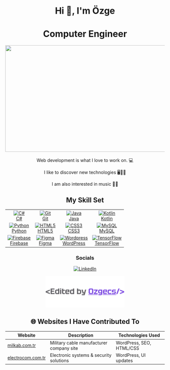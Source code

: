 <h1 align="center">Hi 👋, I'm Özge</h1>

<h1 align="center">Computer Engineer</h1>

<p align="center">
  <img src="https://github.com/Ozgecs/Ozgecs/assets/82881652/8cae8ac7-e2ab-4551-8c3c-0430afc6a57b" width="600" height="337">
</p>

<div align="center">

Web development is what I love to work on. 💻  
  

I like to discover new technologies 🖥️🕵️‍♂️  
  

I am also interested in music 🎸🎤 

  
<h2 align="center">My Skill Set</h2>

<table align="center">
  <tr>
    <td align="center">
      <a href="https://docs.microsoft.com/en-us/dotnet/csharp/" target="_blank" rel="noreferrer">
        <img src="https://raw.githubusercontent.com/danielcranney/readme-generator/main/public/icons/skills/csharp-colored.svg" width="36" height="36" alt="C#" />
        <br/>C#
      </a>
    </td>
    <td align="center">
      <a href="https://git-scm.com/" target="_blank" rel="noreferrer">
        <img src="https://raw.githubusercontent.com/danielcranney/readme-generator/main/public/icons/skills/git-colored.svg" width="36" height="36" alt="Git" />
        <br/>Git
      </a>
    </td>
    <td align="center">
      <a href="https://www.oracle.com/java/" target="_blank" rel="noreferrer">
        <img src="https://raw.githubusercontent.com/danielcranney/readme-generator/main/public/icons/skills/java-colored.svg" width="36" height="36" alt="Java" />
        <br/>Java
      </a>
    </td>
    <td align="center">
      <a href="https://kotlinlang.org/" target="_blank" rel="noreferrer">
        <img src="https://raw.githubusercontent.com/danielcranney/readme-generator/main/public/icons/skills/kotlin-colored.svg" width="36" height="36" alt="Kotlin" />
        <br/>Kotlin
      </a>
    </td>
  </tr>
  <tr>
    <td align="center">
      <a href="https://www.python.org/" target="_blank" rel="noreferrer">
        <img src="https://raw.githubusercontent.com/danielcranney/readme-generator/main/public/icons/skills/python-colored.svg" width="36" height="36" alt="Python" />
        <br/>Python
      </a>
    </td>
    <td align="center">
      <a href="https://developer.mozilla.org/en-US/docs/Glossary/HTML5" target="_blank" rel="noreferrer">
        <img src="https://raw.githubusercontent.com/danielcranney/readme-generator/main/public/icons/skills/html5-colored.svg" width="36" height="36" alt="HTML5" />
        <br/>HTML5
      </a>
    </td>
    <td align="center">
      <a href="https://www.w3.org/TR/CSS/#css" target="_blank" rel="noreferrer">
        <img src="https://raw.githubusercontent.com/danielcranney/readme-generator/main/public/icons/skills/css3-colored.svg" width="36" height="36" alt="CSS3" />
        <br/>CSS3
      </a>
    </td>
    <td align="center">
      <a href="https://www.mysql.com/" target="_blank" rel="noreferrer">
        <img src="https://raw.githubusercontent.com/danielcranney/readme-generator/main/public/icons/skills/mysql-colored.svg" width="36" height="36" alt="MySQL" />
        <br/>MySQL
      </a>
    </td>
  </tr>
  <tr>
    <td align="center">
      <a href="https://firebase.google.com/" target="_blank" rel="noreferrer">
        <img src="https://raw.githubusercontent.com/danielcranney/readme-generator/main/public/icons/skills/firebase-colored.svg" width="36" height="36" alt="Firebase" />
        <br/>Firebase
      </a>
    </td>
    <td align="center">
      <a href="https://www.figma.com/" target="_blank" rel="noreferrer">
        <img src="https://raw.githubusercontent.com/danielcranney/readme-generator/main/public/icons/skills/figma-colored.svg" width="36" height="36" alt="Figma" />
        <br/>Figma
      </a>
    </td>
    <td align="center">
      <a href="https://wordpress.com" target="_blank" rel="noreferrer">
        <img src="https://raw.githubusercontent.com/danielcranney/readme-generator/main/public/icons/skills/wordpress-colored.svg" width="36" height="36" alt="Wordpress" />
        <br/>WordPress
      </a>
    </td>
    <td align="center">
      <a href="https://www.tensorflow.org/" target="_blank" rel="noreferrer">
        <img src="https://raw.githubusercontent.com/danielcranney/readme-generator/main/public/icons/skills/tensorflow-colored.svg" width="36" height="36" alt="TensorFlow" />
        <br/>TensorFlow
      </a>
    </td>
  </tr>
</table>

<h3 align="center">Socials</h3>

<p align="center">
  <a href="https://www.linkedin.com/in/ozgeshn/" target="_blank" rel="noreferrer">
    <picture>
      <source media="(prefers-color-scheme: dark)" srcset="https://raw.githubusercontent.com/danielcranney/readme-generator/main/public/icons/socials/linkedin-dark.svg" />
      <source media="(prefers-color-scheme: light)" srcset="https://raw.githubusercontent.com/danielcranney/readme-generator/main/public/icons/socials/linkedin.svg" />
      <img src="https://raw.githubusercontent.com/danielcranney/readme-generator/main/public/icons/socials/linkedin.svg" width="32" height="32" alt="LinkedIn" />
    </picture>
  </a>
</p>

<p align="center">
  <img src="logo2.png" width="250" height="100">
</p>

## 🌐 Websites I Have Contributed To

| Website               | Description                        | Technologies Used       |
|-----------------------|------------------------------------|--------------------------|
| [milkab.com.tr](https://www.milkab.com.tr)       | Military cable manufacturer company site | WordPress, SEO, HTML/CSS |
| [electrocom.com.tr](https://www.electrocom.com.tr) | Electronic systems & security solutions | WordPress, UI updates   |

